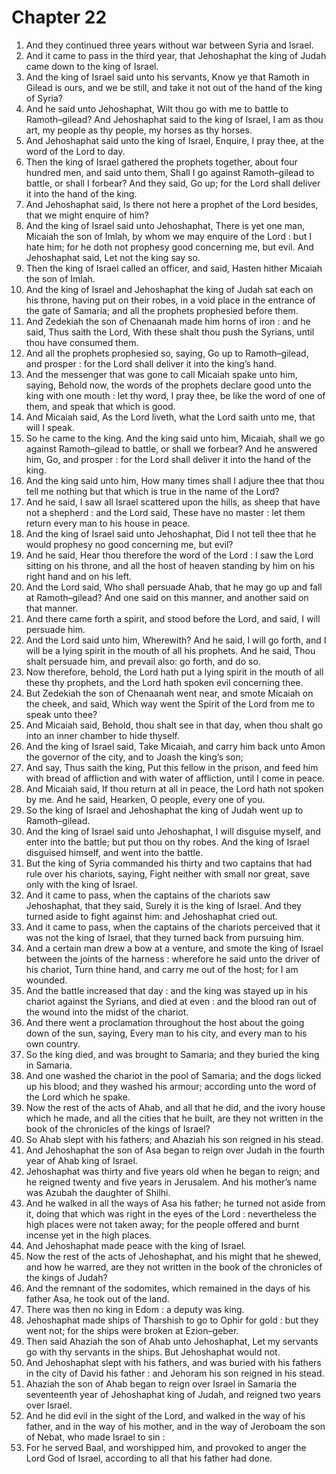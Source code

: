 # Chapter 22

1. And they continued three years without war between Syria and Israel.
2. And it came to pass in the third year, that Jehoshaphat the king of Judah came down to the king of Israel.
3. And the king of Israel said unto his servants, Know ye that Ramoth in Gilead is ours, and we be still, and take it not out of the hand of the king of Syria?
4. And he said unto Jehoshaphat, Wilt thou go with me to battle to Ramoth–gilead? And Jehoshaphat said to the king of Israel, I am as thou art, my people as thy people, my horses as thy horses.
5. And Jehoshaphat said unto the king of Israel, Enquire, I pray thee, at the word of the Lord to day.
6. Then the king of Israel gathered the prophets together, about four hundred men, and said unto them, Shall I go against Ramoth–gilead to battle, or shall I forbear? And they said, Go up; for the Lord shall deliver it into the hand of the king.
7. And Jehoshaphat said, Is there not here a prophet of the Lord besides, that we might enquire of him?
8. And the king of Israel said unto Jehoshaphat, There is yet one man, Micaiah the son of Imlah, by whom we may enquire of the Lord : but I hate him; for he doth not prophesy good concerning me, but evil. And Jehoshaphat said, Let not the king say so.
9. Then the king of Israel called an officer, and said, Hasten hither Micaiah the son of Imlah.
10. And the king of Israel and Jehoshaphat the king of Judah sat each on his throne, having put on their robes, in a void place in the entrance of the gate of Samaria; and all the prophets prophesied before them.
11. And Zedekiah the son of Chenaanah made him horns of iron : and he said, Thus saith the Lord, With these shalt thou push the Syrians, until thou have consumed them.
12. And all the prophets prophesied so, saying, Go up to Ramoth–gilead, and prosper : for the Lord shall deliver it into the king’s hand.
13. And the messenger that was gone to call Micaiah spake unto him, saying, Behold now, the words of the prophets declare good unto the king with one mouth : let thy word, I pray thee, be like the word of one of them, and speak that which is good.
14. And Micaiah said, As the Lord liveth, what the Lord saith unto me, that will I speak.
15. So he came to the king. And the king said unto him, Micaiah, shall we go against Ramoth–gilead to battle, or shall we forbear? And he answered him, Go, and prosper : for the Lord shall deliver it into the hand of the king.
16. And the king said unto him, How many times shall I adjure thee that thou tell me nothing but that which is true in the name of the Lord?
17. And he said, I saw all Israel scattered upon the hills, as sheep that have not a shepherd : and the Lord said, These have no master : let them return every man to his house in peace.
18. And the king of Israel said unto Jehoshaphat, Did I not tell thee that he would prophesy no good concerning me, but evil?
19. And he said, Hear thou therefore the word of the Lord : I saw the Lord sitting on his throne, and all the host of heaven standing by him on his right hand and on his left.
20. And the Lord said, Who shall persuade Ahab, that he may go up and fall at Ramoth–gilead? And one said on this manner, and another said on that manner.
21. And there came forth a spirit, and stood before the Lord, and said, I will persuade him.
22. And the Lord said unto him, Wherewith? And he said, I will go forth, and I will be a lying spirit in the mouth of all his prophets. And he said, Thou shalt persuade him, and prevail also: go forth, and do so.
23. Now therefore, behold, the Lord hath put a lying spirit in the mouth of all these thy prophets, and the Lord hath spoken evil concerning thee.
24. But Zedekiah the son of Chenaanah went near, and smote Micaiah on the cheek, and said, Which way went the Spirit of the Lord from me to speak unto thee?
25. And Micaiah said, Behold, thou shalt see in that day, when thou shalt go into an inner chamber to hide thyself.
26. And the king of Israel said, Take Micaiah, and carry him back unto Amon the governor of the city, and to Joash the king’s son;
27. And say, Thus saith the king, Put this fellow in the prison, and feed him with bread of affliction and with water of affliction, until I come in peace.
28. And Micaiah said, If thou return at all in peace, the Lord hath not spoken by me. And he said, Hearken, O people, every one of you.
29. So the king of Israel and Jehoshaphat the king of Judah went up to Ramoth–gilead.
30. And the king of Israel said unto Jehoshaphat, I will disguise myself, and enter into the battle; but put thou on thy robes. And the king of Israel disguised himself, and went into the battle.
31. But the king of Syria commanded his thirty and two captains that had rule over his chariots, saying, Fight neither with small nor great, save only with the king of Israel.
32. And it came to pass, when the captains of the chariots saw Jehoshaphat, that they said, Surely it is the king of Israel. And they turned aside to fight against him: and Jehoshaphat cried out.
33. And it came to pass, when the captains of the chariots perceived that it was not the king of Israel, that they turned back from pursuing him.
34. And a certain man drew a bow at a venture, and smote the king of Israel between the joints of the harness : wherefore he said unto the driver of his chariot, Turn thine hand, and carry me out of the host; for I am wounded.
35. And the battle increased that day : and the king was stayed up in his chariot against the Syrians, and died at even : and the blood ran out of the wound into the midst of the chariot.
36. And there went a proclamation throughout the host about the going down of the sun, saying, Every man to his city, and every man to his own country.
37. So the king died, and was brought to Samaria; and they buried the king in Samaria.
38. And one washed the chariot in the pool of Samaria; and the dogs licked up his blood; and they washed his armour; according unto the word of the Lord which he spake.
39. Now the rest of the acts of Ahab, and all that he did, and the ivory house which he made, and all the cities that he built, are they not written in the book of the chronicles of the kings of Israel?
40. So Ahab slept with his fathers; and Ahaziah his son reigned in his stead.
41. And Jehoshaphat the son of Asa began to reign over Judah in the fourth year of Ahab king of Israel.
42. Jehoshaphat was thirty and five years old when he began to reign; and he reigned twenty and five years in Jerusalem. And his mother’s name was Azubah the daughter of Shilhi.
43. And he walked in all the ways of Asa his father; he turned not aside from it, doing that which was right in the eyes of the Lord : nevertheless the high places were not taken away; for the people offered and burnt incense yet in the high places.
44. And Jehoshaphat made peace with the king of Israel.
45. Now the rest of the acts of Jehoshaphat, and his might that he shewed, and how he warred, are they not written in the book of the chronicles of the kings of Judah?
46. And the remnant of the sodomites, which remained in the days of his father Asa, he took out of the land.
47. There was then no king in Edom : a deputy was king.
48. Jehoshaphat made ships of Tharshish to go to Ophir for gold : but they went not; for the ships were broken at Ezion–geber.
49. Then said Ahaziah the son of Ahab unto Jehoshaphat, Let my servants go with thy servants in the ships. But Jehoshaphat would not.
50. And Jehoshaphat slept with his fathers, and was buried with his fathers in the city of David his father : and Jehoram his son reigned in his stead.
51. Ahaziah the son of Ahab began to reign over Israel in Samaria the seventeenth year of Jehoshaphat king of Judah, and reigned two years over Israel.
52. And he did evil in the sight of the Lord, and walked in the way of his father, and in the way of his mother, and in the way of Jeroboam the son of Nebat, who made Israel to sin :
53. For he served Baal, and worshipped him, and provoked to anger the Lord God of Israel, according to all that his father had done.

